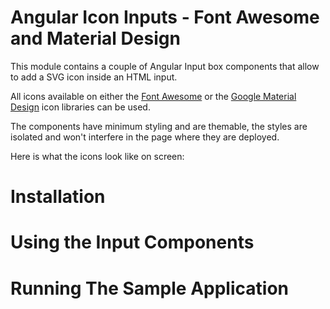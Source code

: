 # Angular Icon Inputs - Font Awesome and Material Design 

This module contains a couple of Angular Input box components that allow to add a SVG icon inside an HTML input.

All icons available on either the [Font Awesome](http://fontawesome.io) or the [Google Material Design](https://material.io/icons/) icon libraries can be used.

The components have minimum styling and are themable, the styles are isolated and won't interfere in the page where they are deployed. 

Here is what the icons look like on screen:




# Installation


# Using the Input Components



# Running The Sample Application


